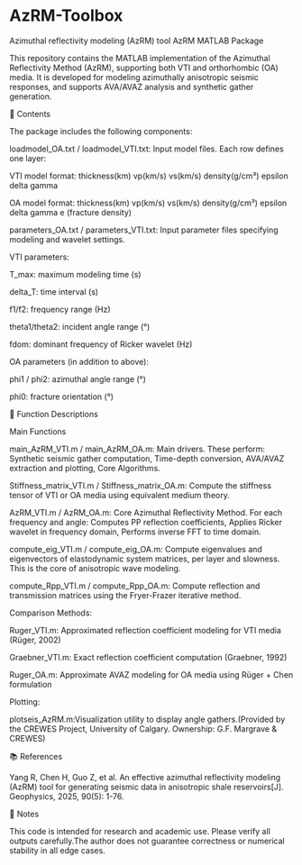 # AzRM-Toolbox
Azimuthal reflectivity modeling (AzRM) tool
AzRM MATLAB Package

This repository contains the MATLAB implementation of the Azimuthal Reflectivity Method (AzRM), supporting both VTI and orthorhombic (OA) media. It is developed for modeling azimuthally anisotropic seismic responses, and supports AVA/AVAZ analysis and synthetic gather generation.

📁 Contents

The package includes the following components:

loadmodel_OA.txt / loadmodel_VTI.txt: Input model files. Each row defines one layer:

VTI model format: thickness(km) vp(km/s) vs(km/s) density(g/cm³) epsilon delta gamma

OA model format: thickness(km) vp(km/s) vs(km/s) density(g/cm³) epsilon delta gamma e (fracture density)

parameters_OA.txt / parameters_VTI.txt: Input parameter files specifying modeling and wavelet settings.

VTI parameters:

T_max: maximum modeling time (s)

delta_T: time interval (s)

f1/f2: frequency range (Hz)

theta1/theta2: incident angle range (°)

fdom: dominant frequency of Ricker wavelet (Hz)

OA parameters (in addition to above):

phi1 / phi2: azimuthal angle range (°)

phi0: fracture orientation (°)

🔧 Function Descriptions

Main Functions

main_AzRM_VTI.m / main_AzRM_OA.m: Main drivers. These perform: Synthetic seismic gather computation, Time-depth conversion, AVA/AVAZ extraction and plotting, Core Algorithms.

Stiffness_matrix_VTI.m / Stiffness_matrix_OA.m: Compute the stiffness tensor of VTI or OA media using equivalent medium theory.

AzRM_VTI.m / AzRM_OA.m: Core Azimuthal Reflectivity Method. For each frequency and angle: Computes PP reflection coefficients, Applies Ricker wavelet in frequency domain, Performs inverse FFT to time domain.

compute_eig_VTI.m / compute_eig_OA.m: Compute eigenvalues and eigenvectors of elastodynamic system matrices, per layer and slowness. This is the core of anisotropic wave modeling.

compute_Rpp_VTI.m / compute_Rpp_OA.m: Compute reflection and transmission matrices using the Fryer-Frazer iterative method.

Comparison Methods: 

Ruger_VTI.m: Approximated reflection coefficient modeling for VTI media (Rüger, 2002)

Graebner_VTI.m: Exact reflection coefficient computation (Graebner, 1992)

Ruger_OA.m: Approximate AVAZ modeling for OA media using Rüger + Chen formulation

Plotting: 

plotseis_AzRM.m:Visualization utility to display angle gathers.(Provided by the CREWES Project, University of Calgary. Ownership: G.F. Margrave & CREWES)

📚 References

Yang R, Chen H, Guo Z, et al. An effective azimuthal reflectivity modeling (AzRM) tool for generating seismic data in anisotropic shale reservoirs[J]. Geophysics, 2025, 90(5): 1-76.

📌 Notes

This code is intended for research and academic use. Please verify all outputs carefully.The author does not guarantee correctness or numerical stability in all edge cases.

